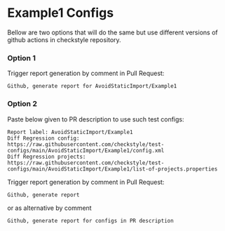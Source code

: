 # Example1 Configs

Bellow are two options that will do the same but use different versions
of github actions in checkstyle repository.


### Option 1
Trigger report generation by comment in Pull Request:
```
Github, generate report for AvoidStaticImport/Example1
```

### Option 2

Paste below given to PR description to use such test configs:
```
Report label: AvoidStaticImport/Example1
Diff Regression config: https://raw.githubusercontent.com/checkstyle/test-configs/main/AvoidStaticImport/Example1/config.xml
Diff Regression projects: https://raw.githubusercontent.com/checkstyle/test-configs/main/AvoidStaticImport/Example1/list-of-projects.properties
```

Trigger report generation by comment in Pull Request:
```
Github, generate report
```
or as alternative by comment
```
Github, generate report for configs in PR description
```
